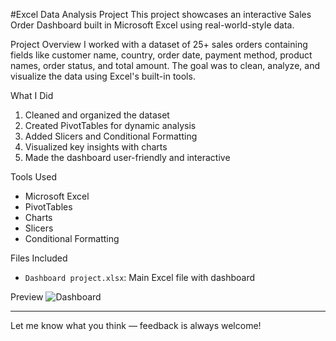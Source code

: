 #Excel Data Analysis Project
This project showcases an interactive Sales Order Dashboard built in Microsoft Excel using real-world-style data.

Project Overview
I worked with a dataset of 25+ sales orders containing fields like customer name, country, order date, payment method, product names, order status, and total amount. The goal was to clean, analyze, and visualize the data using Excel's built-in tools.

What I Did
1. Cleaned and organized the dataset
2. Created PivotTables for dynamic analysis
3. Added Slicers and Conditional Formatting
4. Visualized key insights with charts
5. Made the dashboard user-friendly and interactive

Tools Used
- Microsoft Excel
- PivotTables
- Charts
- Slicers
- Conditional Formatting

Files Included
- `Dashboard project.xlsx`: Main Excel file with dashboard

Preview
![Dashboard](https://github.com/user-attachments/assets/d4d221e6-7132-4dac-8852-cf16e48f3410)

---

Let me know what you think — feedback is always welcome!
